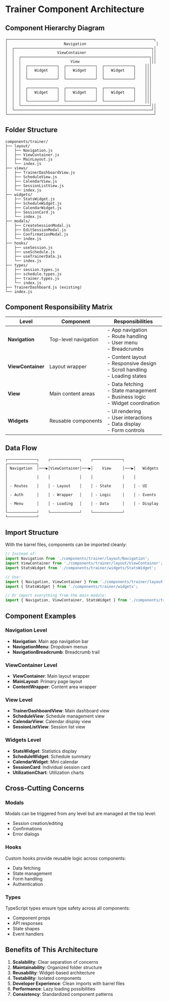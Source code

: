 # Trainer Component Architecture

## Component Hierarchy Diagram

```
┌─────────────────────────────────────────────────────────────────┐
│                         Navigation                               │
│  ┌─────────────────────────────────────────────────────────────┐│
│  │                   ViewContainer                             ││
│  │  ┌─────────────────────────────────────────────────────────┐││
│  │  │                      View                               │││
│  │  │  ┌─────────────┐  ┌─────────────┐  ┌─────────────┐    │││
│  │  │  │   Widget    │  │   Widget    │  │   Widget    │    │││
│  │  │  │             │  │             │  │             │    │││
│  │  │  └─────────────┘  └─────────────┘  └─────────────┘    │││
│  │  │                                                       │││
│  │  │  ┌─────────────┐  ┌─────────────┐  ┌─────────────┐    │││
│  │  │  │   Widget    │  │   Widget    │  │   Widget    │    │││
│  │  │  │             │  │             │  │             │    │││
│  │  │  └─────────────┘  └─────────────┘  └─────────────┘    │││
│  │  └─────────────────────────────────────────────────────────┘││
│  └─────────────────────────────────────────────────────────────┘│
└─────────────────────────────────────────────────────────────────┘
```

## Folder Structure

```
components/trainer/
├── layout/
│   ├── Navigation.js
│   ├── ViewContainer.js
│   ├── MainLayout.js
│   └── index.js
├── views/
│   ├── TrainerDashboardView.js
│   ├── ScheduleView.js
│   ├── CalendarView.js
│   ├── SessionListView.js
│   └── index.js
├── widgets/
│   ├── StatsWidget.js
│   ├── ScheduleWidget.js
│   ├── CalendarWidget.js
│   ├── SessionCard.js
│   └── index.js
├── modals/
│   ├── CreateSessionModal.js
│   ├── EditSessionModal.js
│   ├── ConfirmationModal.js
│   └── index.js
├── hooks/
│   ├── useSession.js
│   ├── useSchedule.js
│   ├── useTrainerData.js
│   └── index.js
├── types/
│   ├── session.types.js
│   ├── schedule.types.js
│   ├── trainer.types.js
│   └── index.js
├── TrainerDashboard.js (existing)
└── index.js
```

## Component Responsibility Matrix

| Level | Component | Responsibilities |
|-------|-----------|------------------|
| **Navigation** | Top-level navigation | - App navigation<br>- Route handling<br>- User menu<br>- Breadcrumbs |
| **ViewContainer** | Layout wrapper | - Content layout<br>- Responsive design<br>- Scroll handling<br>- Loading states |
| **View** | Main content areas | - Data fetching<br>- State management<br>- Business logic<br>- Widget coordination |
| **Widgets** | Reusable components | - UI rendering<br>- User interactions<br>- Data display<br>- Form controls |

## Data Flow

```
┌─────────────┐    ┌─────────────┐    ┌─────────────┐    ┌─────────────┐
│ Navigation  │───▶│ViewContainer│───▶│    View     │───▶│   Widgets   │
│             │    │             │    │             │    │             │
│ - Routes    │    │ - Layout    │    │ - State     │    │ - UI        │
│ - Auth      │    │ - Wrapper   │    │ - Logic     │    │ - Events    │
│ - Menu      │    │ - Loading   │    │ - Data      │    │ - Display   │
└─────────────┘    └─────────────┘    └─────────────┘    └─────────────┘
```

## Import Structure

With the barrel files, components can be imported cleanly:

```javascript
// Instead of:
import Navigation from './components/trainer/layout/Navigation';
import ViewContainer from './components/trainer/layout/ViewContainer';
import StatsWidget from './components/trainer/widgets/StatsWidget';

// Use:
import { Navigation, ViewContainer } from './components/trainer/layout';
import { StatsWidget } from './components/trainer/widgets';

// Or import everything from the main module:
import { Navigation, ViewContainer, StatsWidget } from './components/trainer';
```

## Component Examples

### Navigation Level
- **Navigation**: Main app navigation bar
- **NavigationMenu**: Dropdown menus
- **NavigationBreadcrumb**: Breadcrumb trail

### ViewContainer Level
- **ViewContainer**: Main layout wrapper
- **MainLayout**: Primary page layout
- **ContentWrapper**: Content area wrapper

### View Level
- **TrainerDashboardView**: Main dashboard view
- **ScheduleView**: Schedule management view
- **CalendarView**: Calendar display view
- **SessionListView**: Session list view

### Widgets Level
- **StatsWidget**: Statistics display
- **ScheduleWidget**: Schedule summary
- **CalendarWidget**: Mini calendar
- **SessionCard**: Individual session card
- **UtilizationChart**: Utilization charts

## Cross-Cutting Concerns

### Modals
Modals can be triggered from any level but are managed at the top level:
- Session creation/editing
- Confirmations
- Error dialogs

### Hooks
Custom hooks provide reusable logic across components:
- Data fetching
- State management
- Form handling
- Authentication

### Types
TypeScript types ensure type safety across all components:
- Component props
- API responses
- State shapes
- Event handlers

## Benefits of This Architecture

1. **Scalability**: Clear separation of concerns
2. **Maintainability**: Organized folder structure
3. **Reusability**: Widget-based architecture
4. **Testability**: Isolated components
5. **Developer Experience**: Clean imports with barrel files
6. **Performance**: Lazy loading possibilities
7. **Consistency**: Standardized component patterns
